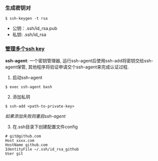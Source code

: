 ### 生成密钥对
```shell
$ ssh-keygen -t rsa
```
- 公钥：.ssh/id_rsa.pub
- 私钥: .ssh/id_rsa


### [管理多个ssh key]( https://www.cnblogs.com/Gent-Wang/p/7422433.html )

**ssh-agent**: 一个密钥管理器, 运行ssh-agent后使用ssh-add将密钥交给ssh-agent保管, 其他程序将验证申请交个ssh-agent来完成认证过程.

1. 启动ssh-agent
```shell
$ exec ssh-agent bash
```

2. 添加私玥
```shell
$ ssh-add <path-to-private-key>
```
*如果添加失败则重启ssh-agent*

3. 在.ssh目录下创建配置文件config
```
# git@github.com
Host xxxx.com
HostName github.com
IdentityFile ~/.ssh/id_rsa_github
User git
```
